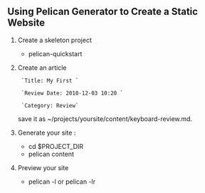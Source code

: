 ## Using Pelican Generator to Create a Static Website

1. Create a skeleton project

   * pelican-quickstart
2. Create an article

		`Title: My First `

		`Review Date: 2010-12-03 10:20 `

		`Category: Review`

	save it as ~/projects/yoursite/content/keyboard-review.md.

3. Generate your site :
   * cd $PROJECT_DIR
   * pelican content
4. Preview your site
   * pelican -l or pelican -lr
